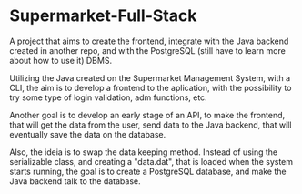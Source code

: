 # Supermarket-Full-Stack

A project that aims to create the frontend, integrate with the Java backend created in another repo, and with the PostgreSQL (still have to learn more about how to use it) DBMS.

Utilizing the Java created on the Supermarket Management System, with a CLI, the aim is to develop a frontend to the aplication, with the possibility to try some type of login validation, adm functions, etc.

Another goal is to develop an early stage of an API, to make the frontend, that will get the data from the user, send data to the Java backend, that will eventually save the data on the database.

Also, the ideia is to swap the data keeping method. Instead of using the serializable class, and creating a "data.dat", that is loaded when the system starts running, the goal is to create a PostgreSQL database, and make the Java backend talk to the database.
